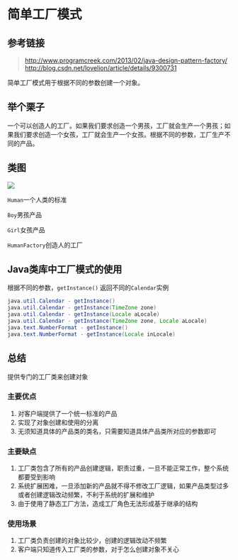 # 简单工厂模式

## 参考链接

> http://www.programcreek.com/2013/02/java-design-pattern-factory/<br>http://blog.csdn.net/lovelion/article/details/9300731


简单工厂模式用于根据不同的参数创建一个对象。

## 举个栗子

一个可以创造人的工厂。如果我们要求创造一个男孩，工厂就会生产一个男孩；如果我们要求创造一个女孩，工厂就会生产一个女孩。根据不同的参数，工厂生产不同的产品。

## 类图

![](http://www.programcreek.com/wp-content/uploads/2013/02/factory-design-pattern.png)

`Human`一个人类的标准

`Boy`男孩产品

`Girl`女孩产品

`HumanFactory`创造人的工厂

## Java类库中工厂模式的使用

根据不同的参数，`getInstance()` 返回不同的`Calendar`实例

```java
java.util.Calendar - getInstance()
java.util.Calendar - getInstance(TimeZone zone)
java.util.Calendar - getInstance(Locale aLocale)
java.util.Calendar - getInstance(TimeZone zone, Locale aLocale)
java.text.NumberFormat - getInstance()
java.text.NumberFormat - getInstance(Locale inLocale)
```


## 总结

提供专门的工厂类来创建对象

### 主要优点

1. 对客户端提供了一个统一标准的产品
2. 实现了对象创建和使用的分离
3. 无须知道具体的产品类的类名，只需要知道具体产品类所对应的参数即可

### 主要缺点

1. 工厂类包含了所有的产品创建逻辑，职责过重，一旦不能正常工作，整个系统都要受到影响
2. 系统扩展困难，一旦添加新的产品就不得不修改工厂逻辑，如果产品类型过多或者创建逻辑改动频繁，不利于系统的扩展和维护
3. 由于使用了静态工厂方法，造成工厂角色无法形成基于继承的结构

### 使用场景

1. 工厂类负责创建的对象比较少，创建的逻辑改动不频繁
2. 客户端只知道传入工厂类的参数，对于怎么创建对象不关心




